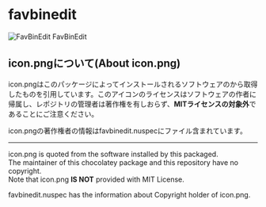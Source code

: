 # favbinedit
![FavBinEdit](icon.png)
FavBinEdit

## icon.pngについて(About icon.png)
icon.pngはこのパッケージによってインストールされるソフトウェアのから取得したものを引用しています。このアイコンのライセンスはソフトウェアの作者に帰属し、レポジトリの管理者は著作権を有しおらず、**MITライセンスの対象外**であることにご注意ください。

icon.pngの著作権者の情報はfavbinedit.nuspecにファイル含まれています。

-----
icon.png is quoted from the software installed by this packaged.  
The maintainer of this chocolatey package and this repository have no copyright.  
Note that icon.png **IS NOT** provided with MIT License.

favbinedit.nuspec has the information about Copyright holder of icon.png.